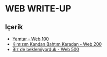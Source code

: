 # WEB WRITE-UP

## Içerik

  * [Yamtar - Web 100](Web100)
  * [Kımızım Kandan Bahtım Karadan - Web 200](Web200)
  * [Biz de beklemiyorduk - Web 500](Web500)
